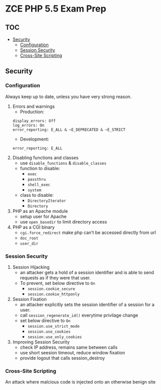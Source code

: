 # ZCE PHP 5.5 Exam Prep

## TOC
- [Security](#security)
    - [Configuration](#configuration)
    - [Session Security](#session-security)
    - [Cross-Site Scripting](#cross-site-scripting)

## Security

### Configuration

Always keep up to date, unless you have very strong reason.

1.	Errors and warnings
    * Production:
    ```
    display_errors: Off
    log_errors: On
    error_reporting: E_ALL & ~E_DEPRECATED & ~E_STRICT
    ```
    * Development:
    ```
    error_reporting: E_ALL
    ```
2.	Disabling functions and classes
    * use `disable_functions` & `disable_classes`
    * function to disable:
        * `exec`
        * `passthru`
        * `shell_exec`
        * `system`
    * class to disable:
        * `DirectoryIterator`
        * `Directory`
3.	PHP as an Apache module
    * setup user for Apache
    * use `open_basedir` to limit directory access
4.	PHP as a CGI binary
    * `cgi.force_redirect` make php can’t be accessed directly from url
    * `doc_root`
    * `user_dir`

### Session Security

1.	Session Hijacking
    * an attacker gets a hold of a session identifier and is able to send requests as if they were that user.
    * To prevent, set below directive to `On`
        * `session.cookie_secure`
        * `session.cookie_httponly`
2.	Session Fixation
    * an attacker explicitly sets the session identifier of a session for a user.
    * call `session_regenerate_id()` everytime privilage change
    * set below directive to `On`
        * `session.use_strict_mode`
        * `session.use_cookies`
        * `session.use_only_cookies`
3.	Improving Session Security
    * check IP address, remains same between calls
    * use short seesion timeout, reduce window fixation
    * provide logout that calls session_destroy

### Cross-Site Scripting

An attack where malcious code is injected onto an otherwise benign site